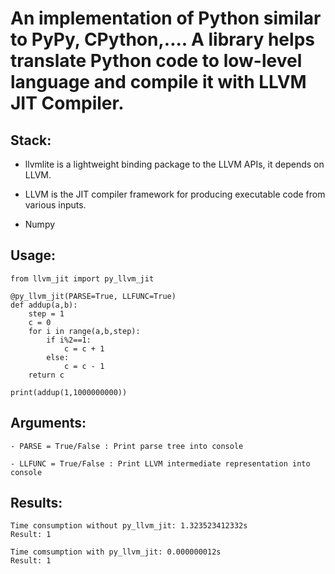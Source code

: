 # **An implementation of Python similar to PyPy, CPython,.... A library helps translate Python code to low-level language and compile it with LLVM JIT Compiler.**

## **Stack:**

- llvmlite is a lightweight binding package to the LLVM APIs, it depends on LLVM.

- LLVM is the JIT compiler framework for producing executable code from various inputs.

- Numpy 

## **Usage:**

```
from llvm_jit import py_llvm_jit

@py_llvm_jit(PARSE=True, LLFUNC=True)
def addup(a,b):
    step = 1
    c = 0
    for i in range(a,b,step):
        if i%2==1:
            c = c + 1
        else:
            c = c - 1 
    return c
    
print(addup(1,1000000000))
```

## **Arguments:**

```
- PARSE = True/False : Print parse tree into console

- LLFUNC = True/False : Print LLVM intermediate representation into console

```

## **Results:**

```
Time consumption without py_llvm_jit: 1.323523412332s
Result: 1

Time comsumption with py_llvm_jit: 0.000000012s
Result: 1
```
